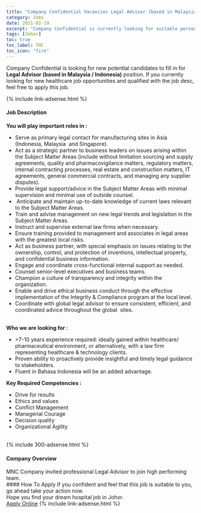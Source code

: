 ```yaml
---
title: "Company Confidential Vacancies Legal Advisor (based in Malaysia / Indonesia)" 
category: Jobs 
date: 2021-02-19 
excerpt: "Company Confidential is currently looking for suitable person to fill in the Legal Advisor (based in Malaysia / Indonesia) which positioned at Johor" 
tags: [Johor] 
toc: true 
toc_label: TOC 
toc_icon: "fire" 
--- 
```


<p>Company Confidential is looking for new potential candidates to fill in for <b>Legal Advisor (based in Malaysia / Indonesia)</b> position. If you currently looking for new healthcare job opportunities and qualified with the job desc, feel free to apply this job.
</p>{% include link-adsense.html %} 
<div><div><h4>Job Description</h4></div><div><div><span><div><div><strong>You will play important roles in :</strong></div><ul><li>Serve as primary legal contact for manufacturing sites in Asia (Indonesia, Malaysia&#160; and Singapore).</li><li>Act as a strategic partner to business leaders on issues arising within the Subject Matter Areas (include without limitation sourcing and supply agreements, quality and pharmacovigilance matters, regulatory matters, internal contracting processes, real estate and construction matters, IT agreements, general commercial contracts, and managing any supplier disputes).</li><li>Provide legal support/advice in the Subject Matter Areas with minimal supervision and minimal use of outside counsel.</li><li>&#160;Anticipate and maintain up-to-date knowledge of current laws relevant to the Subject Matter Areas.</li><li>Train and advise management on new legal trends and legislation in the Subject Matter Areas.</li><li>Instruct and supervise external law firms when necessary.</li><li>Ensure training provided to management and associates in legal areas with the greatest local risks.</li><li>Act as business partner, with special emphasis on issues relating to the ownership, control, and protection of inventions, intellectual property, and confidential business information.</li><li>Engage and coordinate cross-functional internal support as needed.</li><li>Counsel senior-level executives and business teams.</li><li>Champion a culture of transparency and integrity within the organization.</li><li>Enable and drive ethical business conduct through the effective implementation of the Integrity &amp; Compliance program at the local level.</li><li>Coordinate with global legal advisor to ensure consistent, efficient, and coordinated advice throughout the global&#160; sites.</li></ul><div><br><strong>Who we are looking for </strong>:</div><ul><li>&gt;7-10 years experience required: ideally gained within healthcare/ pharmaceutical environment, or alternatively, with a law firm representing healthcare &amp; technology clients.</li><li>Proven ability to proactively provide insightful and timely legal guidance to stakeholders.</li><li>Fluent in Bahasa&#160;Indonesia will be an added advantage.&#160;&#160;</li></ul><div><strong>Key Required Competencies :&#160;</strong></div><ul><li>Drive for results</li><li>Ethics and values</li><li>Conflict Management</li><li>Managerial Courage</li><li>Decision quality</li><li>Organizational Agility<br>&#160;</li></ul></div></span></div></div></div> 
{% include 300-adsense.html %} 
<div><div><h4>Company Overview</h4></div><div><div><span><div><div>MNC Company invited professional Legal Advisor to join high performing team.</div></div></span></div></div></div> 
#### How To Apply 
If you confident and feel that this job is suitable to you, go ahead take your action now. <br/> 
Hope you find your dream hospital job in Johor. <br/> 
<a href="https://www.jobstreet.com.my/en/job/legal-advisor-based-in-malaysia-indonesia-4485948?jobId=jobstreet-my-job-4485948" class="btn btn--warning" target="_blank" rel="nofollow noopenner">Apply Online</a> 
{% include link-adsense.html %} 
